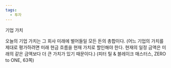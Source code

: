 ```yaml
---
tags:
  - 투자
---
```


기업 가치

오늘의 기업 가치는 그 회사 미래에 벌어들일 모든 돈의 총합이다. (어느 기업의 가치를 제대로 평가하려면 미래 현금 흐름을 현재 가치로 할인해야 한다. 현재의 일정 금액은 미래의 같은 금액보다 더 큰 가치가 있기 때문이다.)
(피터 틸 & 블레이크 매스터스, ZERO to ONE, 63쪽)